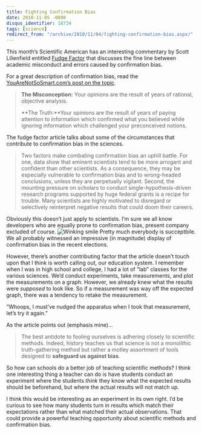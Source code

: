```yaml
---
title: Fighting Confirmation Bias
date: 2010-11-05 -0800
disqus_identifier: 18734
tags: [science]
redirect_from: "/archive/2010/11/04/fighting-confirmation-bias.aspx/"
---
```


This month’s Scientific American has an interesting commentary by Scott Lilienfield entitled [Fudge
Factor](http://www.scientificamerican.com/article.cfm?id=fudge-factor "Fudge Factor") that discusses the fine line between academic misconduct and errors caused by confirmation bias.

For a great description of confirmation bias, read the [YouAreNotSoSmart.com’s post on the topic](http://youarenotsosmart.com/2010/06/23/confirmation-bias/ "You are not so smart - Confirmation Bias").

> **The Misconception:** Your opinions are the result of years of
> rational, objective analysis.
>
> **The Truth:**Your opinions are the result of years of paying
> attention to information which confirmed what you believed while
> ignoring information which challenged your preconceived notions.

The fudge factor article talks about some of the circumstances that contribute to confirmation bias in the sciences.

> Two factors make combating confirmation bias an uphill battle. For
> one, data show that eminent scientists tend to be more arrogant and
> confident than other scientists. As a consequence, they may be
> especially vulnerable to confirmation bias and to wrong-headed
> conclusions, unless they are perpetually vigilant. Second, the
> mounting pressure on scholars to conduct single-hypothesis-driven
> research programs supported by huge federal grants is a recipe for
> trouble. Many scientists are highly motivated to disregard or
> selectively reinterpret negative results that could doom their
> careers.

Obviously this doesn’t just apply to scientists. I’m sure we all know developers who are equally prone to confirmation bias, present company
excluded of course. ![Winking smile](https://haacked.com/images/haacked_com/WindowsLiveWriter/Fighting-Confirmation-Bias_12B38/wlEmoticon-winkingsmile_2.png)
Pretty much everybody is succeptbile. We all probably witnessed an impressive (in magnitude) display of confirmation bias in the recent elections.

However, there’s another contributing factor that the article doesn’t touch upon that I think is worth calling out, our education system. I
remember when I was in high school and college, I had a lot of “lab” classes for the various sciences. We’d conduct experiments, take
measurements, and plot the measurements on a graph. However, we already knew what the results were *supposed* to look like. So if a measurement
was way off the expected graph, there was a tendency to retake the measurement.

“Whoops, I must’ve nudged the apparatus when I took that measurement, let’s try it again.”

As the article points out (emphasis mine)…

> The best antidote to fooling ourselves is adhering closely to
> scientific methods. Indeed, history teaches us that science is not a
> monolithic truth-gathering method but rather a motley assortment of
> tools designed to **safeguard us against bias**.

So how can schools do a better job of teaching scientific methods? I think one interesting thing a teacher can do is have students conduct an
experiment where the students *think* they know what the expected results should be beforehand, but where the actual results will not match up.

I think this would be interesting as an experiment in its own right. I’d be curious to see how many students turn in results which match their
expectations rather than what matched their actual observations. That could provide a powerful teaching opportunity about scientific methods
and confirmation bias.
